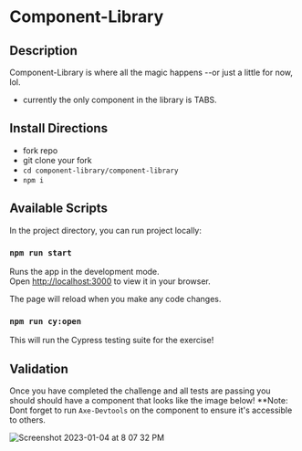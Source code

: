 # Component-Library
## Description
Component-Library is where all the magic happens --or just a little for now, lol.

- currently the only component in the library is TABS.

## Install Directions
- fork repo
- git clone your fork
- `cd component-library/component-library`
- `npm i`

## Available Scripts

In the project directory, you can run project locally:

### `npm run start`

Runs the app in the development mode.\
Open [http://localhost:3000](http://localhost:3000) to view it in your browser.

The page will reload when you make any code changes.

### `npm run cy:open`

This will run the Cypress testing suite for the exercise!

## Validation

Once you have completed the challenge and all tests are passing you should should have a component that looks like the image below!
**Note: Dont forget to run `Axe-Devtools` on the component to ensure it's accessible to others.

![Screenshot 2023-01-04 at 8 07 32 PM](https://user-images.githubusercontent.com/49104801/210692722-6381e31c-2b9f-4db7-8140-547120900a17.png)
